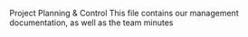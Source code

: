 Project Planning & Control
This file contains our management documentation, as well as the team minutes 

